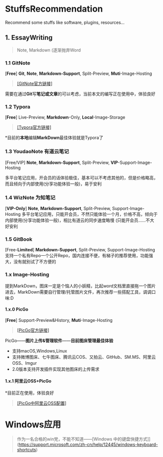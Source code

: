 # StuffsRecommendation
 Recommend some stuffs like software, plugins, resources...

## 1. EssayWriting

> Note, Markdown (逐渐抛弃Word

### 1.1 GitNote
[**Free**] **Git**, **Note**, **Markdown-Support**, Split-Preview, **Muti**-Image-Hosting
> [[GitNote官方链接]](https://gitnoteapp.com/)

需要在通过**Git**写**笔记或文章**的可以考虑，当前本文的编写正在使用中，体验良好

### 1.2 Typora
[**Free**] Live-Preview, **Markdown**-Only, **Local**-Image-Storage
> [[Typora官方链接]](https://typora.io)

*目前的**本地**编辑**MarkDown**最佳体验就是Typora了

### 1.3 YoudaoNote 有道云笔记
[Free/VIP] **Note**, **Markdown-Support**, Split-Preview, **VIP**-Support-Image-Hosting

多平台笔记应用，开会员的话体验极佳，基本可以不考虑其他的，但是价格略高，而且倾向于内部使用(分享功能体验一般)，易于安利

### 1.4 WizNote 为知笔记

[**VIP-Only**] **Note**, **Markdown-Support**, Split-Preview, Support-Image-Hosting
多平台笔记应用，只能开会员，不然只能体验一个月，价格不高，倾向于内部使用(分享功能体验一般)，相比有道云的同步速度略慢 (只能开会员……不大好安利

### 1.5 GitBook
[Free-**Limited**] **Markdown-Support**, Split-Preview, Support-Image-Hosting
支持一个私有Repo一个公开Repo，国内连接不便，有梯子的推荐使用，功能强大，没有就别试了不方便的

### 1.x Image-Hosting
提到MarkDown，图床一定是个恼人的小妖精，比起word文档里直接拖一个图片进去，MarkDown需要自行管理/托管图片文件，再次推荐一些搭配工具，调调口味:D

#### 1.x.0 PicGo

[**Free**] Support-Preview&History, **Muti**-Image-Hosting
>[[PicGo官方链接]](https://molunerfinn.com/PicGo/)

PicGo——**图片上传&管理软件**——**目前图床管理最佳体验**
- 支持macOS,Windows,Linux
- 支持微博图床、七牛图床、腾讯云COS、又拍云、GitHub、SM.MS、阿里云OSS、Imgur
- 2.0版本支持开发插件实现其他图床的上传需求

#### 1.x.1 阿里云OSS+PicGo
*目前正在使用，体验良好
> [[PicGo中阿里云OSS配置]](https://picgo.github.io/PicGo-Doc/zh/guide/config.html#%E9%98%BF%E9%87%8C%E4%BA%91oss)

# Windows应用
> 作为一名合格的win党，不能不知道——[Windows 中的键盘快捷方式]](https://support.microsoft.com/zh-cn/help/12445/windows-keyboard-shortcuts)


